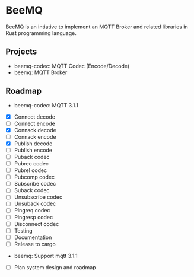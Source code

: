 # BeeMQ
BeeMQ is an intiative to implement an MQTT Broker and related libraries in Rust programming language.

## Projects
- beemq-codec: MQTT Codec (Encode/Decode)
- beemq: MQTT Broker

## Roadmap
- beemq-codec: MQTT 3.1.1
- [x] Connect decode
- [ ] Connect encode 
- [x] Connack decode
- [ ] Connack encode 
- [x] Publish decode
- [ ] Publish encode
- [ ] Puback codec
- [ ] Pubrec codec
- [ ] Pubrel codec
- [ ] Pubcomp codec
- [ ] Subscribe codec
- [ ] Suback codec
- [ ] Unsubscribe codec
- [ ] Unsuback codec
- [ ] Pingreq codec
- [ ] Pingresp codec
- [ ] Disconnect codec
- [ ] Testing
- [ ] Documentation
- [ ] Release to cargo
- beemq: Support mqtt 3.1.1
- [ ] Plan system design and roadmap

